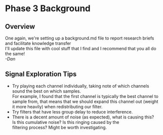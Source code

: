 # Phase 3 Background
## Overview
One again, we're setting up a background.md file to report research briefs and facilitate knowledge transfer  
I'll update this file with cool stuff that I find and I recommend that you all do the same!  
*-Dan*
## Signal Exploration Tips
* Try playing each channel individually, taking note of which channels sound the best on which samples.  
For example, I found that the first channel is typically the best channel to sample from, that means that we 
should expand this channel out (weight it more heavily) when redistributing our filter.
* Try filters that have less group delay to reduce interference.  
* There is a decent amount of noise (as expected), what is causing this? Is this cumulative noise? Is this ringing caused by the  
filtering process? Might be worth investigating.